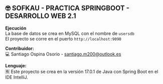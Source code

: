 ## :nerd_face: SOFKAU - PRACTICA SPRINGBOOT - DESARROLLO WEB 2.1


**Ejecución**  
La base de datos se crea en MySQL con el nombre de `usersdb`  
El proyecto se corre en el puerto `http://localhost:9090`  

**Contribuidor:**  
:computer: Santiago Ospina Osorio - santiago.m200@outlook.es

**Lenguaje:**  
:u6709: Este proyecto se crea en la versión 17.0.1 de Java con Spring Boot en el IDE IntelliJ.
